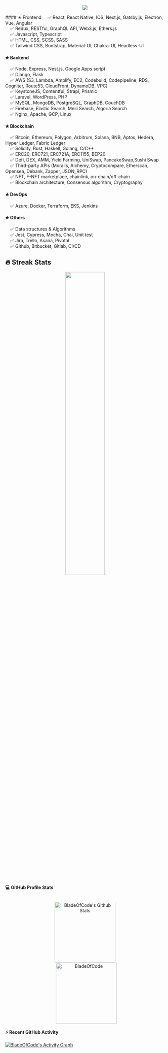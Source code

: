 <p align="center">
  <a href="https://github.com/kogutstt2"><img src="https://readme-typing-svg.herokuapp.com/?lines=Web%20Engineer;Both%20Full Stack%20and%20Blockchain;7%2B%20years%20of%20experience;Always%20learning%20new%20tech&font=Pacifico&center=true&width=650&height=120&color=58a6ff&vCenter=true&size=45%22"></a>
</p>
#### &#10029; Frontend
  &nbsp;&nbsp;&nbsp;&nbsp;&#9989; React, React Native, IOS, Next.js, Gatsby.js, Electron, Vue, Angular <br/>
  &nbsp;&nbsp;&nbsp;&nbsp;&#9989; Redux, RESTful, GraphQL API, Web3.js, Ethers.js <br/>
  &nbsp;&nbsp;&nbsp;&nbsp;&#9989; Javascript, Typescript <br/>
  &nbsp;&nbsp;&nbsp;&nbsp;&#9989; HTML, CSS, SCSS, SASS <br/>
  &nbsp;&nbsp;&nbsp;&nbsp;&#9989; Tailwind CSS, Bootstrap, Material-UI, Chakra-UI, Headless-UI


#### &#10029; Backend
  &nbsp;&nbsp;&nbsp;&nbsp;&#9989; Node, Express, Nest.js, Google Apps script <br/>
  &nbsp;&nbsp;&nbsp;&nbsp;&#9989; Django, Flask <br/>
  &nbsp;&nbsp;&nbsp;&nbsp;&#9989; AWS (S3, Lambda, Amplify, EC2, Codebuild, Codepipeline, RDS, Cogniter, Route53, CloudFront, DynamoDB, VPC) <br/>
  &nbsp;&nbsp;&nbsp;&nbsp;&#9989; KeystoneJS, Contentful, Strapi, Prismic <br/>
  &nbsp;&nbsp;&nbsp;&nbsp;&#9989; Laravel, WordPress, PHP <br/>
  &nbsp;&nbsp;&nbsp;&nbsp;&#9989; MySQL, MongoDB, PostgreSQL, GraphDB, CouchDB <br/>
  &nbsp;&nbsp;&nbsp;&nbsp;&#9989; Firebase, Elastic Search, Meili Search, Algoria Search<br/>
  &nbsp;&nbsp;&nbsp;&nbsp;&#9989; Nginx, Apache, GCP, Linux <br/>
  
#### &#10029; Blockchain
  &nbsp;&nbsp;&nbsp;&nbsp;&#9989; Bitcoin, Ethereum, Polygon, Arbitrum, Solana, BNB, Aptos, Hedera, Hyper Ledger, Fabric Ledger <br/>
  &nbsp;&nbsp;&nbsp;&nbsp;&#9989; Solidity, Rust, Haskell, Golang, C/C++ <br />
  &nbsp;&nbsp;&nbsp;&nbsp;&#9989; ERC20, ERC721, ERC721A, ERC1155, BEP20 <br />
  &nbsp;&nbsp;&nbsp;&nbsp;&#9989; Defi, DEX, AMM, Yield Farming, UniSwap, PancakeSwap,Sushi Swap <br />
  &nbsp;&nbsp;&nbsp;&nbsp;&#9989; Third-party APIs (Moralis, Alchemy, Cryptocompare, Etherscan, Opensea, Debank, Zapper, JSON_RPC) <br />
  &nbsp;&nbsp;&nbsp;&nbsp;&#9989; NFT, F-NFT marketplace, chainlink, on-chain/off-chain <br />
  &nbsp;&nbsp;&nbsp;&nbsp;&#9989; Blockchain architecture, Consensus algorithm,  Cryptography <br />

#### &#10029; DevOps
&nbsp;&nbsp;&nbsp;&nbsp;&#9989; Azure, Docker, Terraform, EKS, Jenkins

#### &#10029; Others
  &nbsp;&nbsp;&nbsp;&nbsp;&#9989; Data structures & Algorithms <br/>
  &nbsp;&nbsp;&nbsp;&nbsp;&#9989; Jest, Cypress, Mocha, Chai, Unit test <br/>
  &nbsp;&nbsp;&nbsp;&nbsp;&#9989; Jira, Trello, Asana, Pivotal <br/>
  &nbsp;&nbsp;&nbsp;&nbsp;&#9989; Github, Bitbucket, Gitlab, CI/CD <br/>
  
## 🔥 Streak Stats
<div align="center">
    <img width="49.5%" src="https://github-readme-streak-stats.herokuapp.com/?user=BladeOfCode&theme=blueberry&hide_border=true" />
</div>


<summary><b>💻 GitHub Profile Stats</b></summary>
  <br/>
  <p align="center">
    <a href="https://github.com/anuraghazra/github-readme-stats"><img alt="BladeOfCode's Github Stats" src="https://github-readme-stats.vercel.app/api?username=BladeOfCode&show_icons=true&count_private=true&theme=algolia" height="192px"/></a>
<br/>
  &nbsp;
	  <img src="https://github-readme-stats.vercel.app/api/top-langs?username=BladeOfCode&langs_count=10&show_icons=true&locale=en&layout=compact&theme=algolia" alt="BladeOfCode" height="192px"/>
  <br/>
  <summary><b>⚡ Recent GitHub Activity</b></summary>
  <br/>
   <a href="https://github.com/BladeOfCode"><img alt="BladeOfCode's Activity Graph" src="https://activity-graph.herokuapp.com/graph?username=BladeOfCode&custom_title=BladeOfCode's%20Contribution%20Graph&theme=react-dark" /></a>
  <br/>
